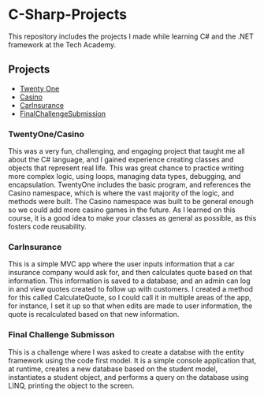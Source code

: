 # C-Sharp-Projects
This repository includes the projects I made while learning C# and the .NET framework at the Tech Academy. 

## Projects

* [Twenty One](https://github.com/steveaf7/C-Sharp-Projects/tree/master/TwentyOne)
* [Casino](https://github.com/steveaf7/C-Sharp-Projects/tree/master/Casino)
* [CarInsurance](https://github.com/steveaf7/CarInsurance)
* [FinalChallengeSubmission](https://github.com/steveaf7/C-Sharp-Projects/tree/master/FinalChallengeSubmission/FinalChallengeSubmission)

### TwentyOne/Casino
This was a very fun, challenging, and engaging project that taught me all about the C# language, and I gained experience creating classes and objects that represent real life.  This was great chance to practice writing more complex logic, using loops, managing data types, debugging, and encapsulation. TwentyOne includes the basic program, and references the Casino namespace, which is where the vast majority of the logic, and methods were built. The Casino namespace was built to be general enough so we could add more casino games in the future. As I learned on this course, it is a good idea to make your classes as general as possible, as this fosters code reusability. 

### CarInsurance
This is a simple MVC app where the user inputs information that a car insurance company would ask for, and then calculates quote based on that information. This information is saved to a database, and an admin can log in and view quotes created to follow up with customers. I created a method for this called CalculateQuote, so I could call it in multiple areas of the app, for instance, I set it up so that when edits are made to user information, the quote is recalculated based on that new information. 

### Final Challenge Submisson
This is a challenge where I was asked to create a databse with the entity framework using the code first model. It is a simple console application that, at runtime, creates a new database based on the student model, instantiates a student object, and performs a query on the database using LINQ, printing the object to the screen. 

